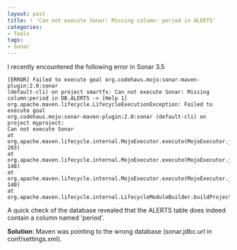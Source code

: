 ```yaml
---
layout: post
title: ! 'Can not execute Sonar: Missing column: period in ALERTS'
categories: 
- Tools
tags: 
- Sonar
---
```


I recently encountered the following error in Sonar 3.5  

	[ERROR] Failed to execute goal org.codehaus.mojo:sonar-maven-plugin:2.0:sonar
	(default-cli) on project smartfx: Can not execute Sonar: Missing column:period in DB.ALERTS -> [Help 1]  
	org.apache.maven.lifecycle.LifecycleExecutionException: Failed to execute goal
	org.codehaus.mojo:sonar-maven-plugin:2.0:sonar (default-cli) on project	myproject: 
	Can not execute Sonar  
	at org.apache.maven.lifecycle.internal.MojoExecutor.execute(MojoExecutor.java:	203)  
	at org.apache.maven.lifecycle.internal.MojoExecutor.execute(MojoExecutor.java:	148)  
	at org.apache.maven.lifecycle.internal.MojoExecutor.execute(MojoExecutor.java:	140)  
	at org.apache.maven.lifecycle.internal.LifecycleModuleBuilder.buildProject(LifecycleModuleBuilder.java:84)  

A quick check of the database revealed that the ALERTS table does indeed
contain a column named 'period'.

**Solution**: Maven was pointing to the wrong database (sonar.jdbc.url in conf/settings.xml).

